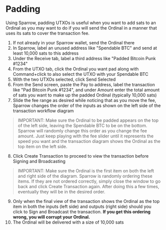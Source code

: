 # Padding

Using Sparrow, padding UTXOs is useful when you want to add sats to an Ordinal as you may want to do if you will send the Ordinal in a manner that uses its sats to cover the transaction fee.

1. If not already in your Sparrow wallet, send the Ordinal there
2. In Sparrow, label an unused address like "Spendable BTC" and send at least 10,000 sats to this address
3. Under the Receive tab, label a third address like "Padded Bitcoin Punk #1234"
4. From the UTXO tab, click the Ordinal you want pad along with Command+click to also select the UTXO with your Spendable BTC
5. With the two UTXOs selected, click Send Selected
6. From the Send screen, paste the Pay to address, label the transaction like "Pad Bitcoin Punk #1234", and under Amount enter the total amount of sats you want to make up the padded Ordinal (typically 10,000 sats)
7. Slide the fee range as desired while noticing that as you move the fee, Sparrow changes the order of the inputs as shown on the left side of the transaction workflow diagram

> IMPORTANT: Make sure the Ordinal to be padded appears on the top of the left side, leaving the Spendable BTC to be on the bottom. Sparrow will randomly change this order as you change the fee amount. Just keep playing with the fee slider until it represents the speed you want and the transaction diagram shows the Ordinal as the top item on the left side.

8. Click Create Transaction to proceed to view the transaction before Signing and Broadcasting

> IMPORTANT: Make sure the Ordinal is the first item on both the left and right side of the diagram. Sparrow is randomly ordering these items. If they are not ordered correctly, simply close the window to go back and click Create Transaction again. After doing this a few times, eventually they will be in the desired order.

9. Only when the final view of the transaction shows the Ordinal as the top item in both the inputs (left side) and outputs (right side) should you click to Sign and Broadcast the transaction. **If you get this ordering wrong, you will corrupt your Ordinal.**
10. The Ordinal will be delivered with a size of 10,000 sats